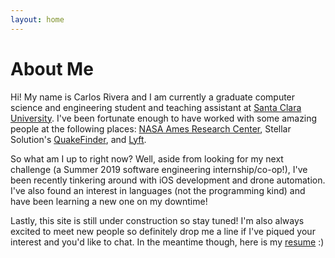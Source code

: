 ```yaml
---
layout: home
---
```

# About Me

Hi! My name is Carlos Rivera and I am currently a graduate computer science and engineering student and teaching assistant at [Santa Clara University](https://www.scu.edu/engineering/academic-programs/department-of-computer-engineering/). I've been fortunate enough to have worked with some amazing people at the following places: [NASA Ames Research Center](https://www.nasa.gov/ames), Stellar Solution's [QuakeFinder](https://www.quakefinder.com/), and [Lyft](https://www.lyft.com). 

So what am I up to right now? Well, aside from looking for my next challenge (a Summer 2019 software engineering internship/co-op!), I've been recently tinkering around with iOS development and drone automation. I've also found an interest in languages (not the programming kind) and have been learning a new one on my downtime!

Lastly, this site is still under construction so stay tuned! I'm also always excited to meet new people so definitely drop me a line if I've piqued your interest and you'd like to chat. In the meantime though, here is my [resume](https://drive.google.com/file/d/1Olwvm9Xk2vxNDhpO7tTuzG2gSpl-6dcI/view?usp=sharing) :)
